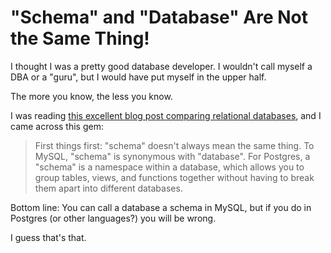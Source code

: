 # "Schema" and "Database" Are Not the Same Thing!

I thought I was a pretty good database developer. I wouldn't call myself a DBA or a "guru", but I would have put myself in the upper half.

The more you know, the less you know.

I was reading [this excellent blog post comparing relational databases][1], and I came across this gem:

> First things first: "schema" doesn't always mean the same thing. To MySQL, "schema" is synonymous with "database". For Postgres, a "schema" is a namespace within a database, which allows you to group tables, views, and functions together without having to break them apart into different databases.

Bottom line: You can call a database a schema in MySQL, but if you do in Postgres (or other languages?) you will be wrong.

I guess that's that.

[1]:https://dev.to/dmfay/the-ultimate-postgres-vs-mysql-blog-post-1l5
